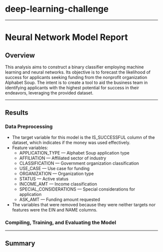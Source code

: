 # deep-learning-challenge

-----
# Neural Network Model Report

## Overview 
This analysis aims to construct a binary classifier employing machine learning and neural networks. Its objective is to forecast the likelihood of success for applicants seeking funding from the nonprofit organization Alphabet Soup. The intent is to create a tool to aid the business team in identifying applicants with the highest potential for success in their endeavors, leveraging the provided dataset.

-----
## Results

### Data Preprocessing
* The target variable for this model is the IS_SUCCESSFUL column of the dataset, which indicates if the money was used effectively.
* Feature variables:
  * APPLICATION_TYPE — Alphabet Soup application type
  * AFFILIATION — Affiliated sector of industry
  * CLASSIFICATION — Government organization classification
  * USE_CASE — Use case for funding
  * ORGANIZATION — Organization type
  * STATUS — Active status
  * INCOME_AMT — Income classification
  * SPECIAL_CONSIDERATIONS — Special considerations for application
  * ASK_AMT — Funding amount requested
* The variables that were removed because they were neither targets nor features were the EIN and NAME columns.


### Compiling, Training, and Evaluating the Model

-----

## Summary
